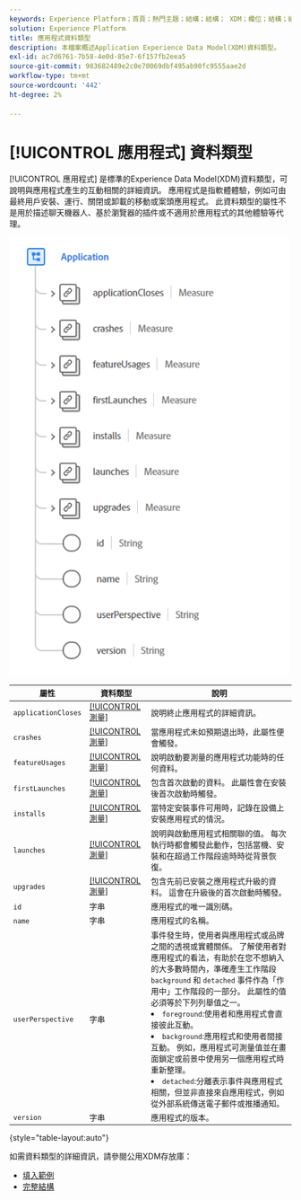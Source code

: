 ```yaml
---
keywords: Experience Platform；首頁；熱門主題；結構；結構； XDM；欄位；結構；結構；應用程式；資料類型；資料類型；
solution: Experience Platform
title: 應用程式資料類型
description: 本檔案概述Application Experience Data Model(XDM)資料類型。
exl-id: ac7d6761-7b58-4e0d-85e7-6f157fb2eea5
source-git-commit: 983682489e2c0e70069dbf495ab90fc9555aae2d
workflow-type: tm+mt
source-wordcount: '442'
ht-degree: 2%

---
```


# [!UICONTROL 應用程式] 資料類型

[!UICONTROL 應用程式] 是標準的Experience Data Model(XDM)資料類型，可說明與應用程式產生的互動相關的詳細資訊。 應用程式是指軟體體驗，例如可由最終用戶安裝、運行、關閉或卸載的移動或案頭應用程式。 此資料類型的屬性不是用於描述聊天機器人、基於瀏覽器的插件或不適用於應用程式的其他體驗等代理。

<img src="../images/data-types/application.PNG" width="500" /><br />

| 屬性 | 資料類型 | 說明 |
| --- | --- | --- |
| `applicationCloses` | [[!UICONTROL 測量]](./measure.md) | 說明終止應用程式的詳細資訊。 |
| `crashes` | [[!UICONTROL 測量]](./measure.md) | 當應用程式未如預期退出時，此屬性便會觸發。 |
| `featureUsages` | [[!UICONTROL 測量]](./measure.md) | 說明啟動要測量的應用程式功能時的任何資料。 |
| `firstLaunches` | [[!UICONTROL 測量]](./measure.md) | 包含首次啟動的資料。 此屬性會在安裝後首次啟動時觸發。 |
| `installs` | [[!UICONTROL 測量]](./measure.md) | 當特定安裝事件可用時，記錄在設備上安裝應用程式的情況。 |
| `launches` | [[!UICONTROL 測量]](./measure.md) | 說明與啟動應用程式相關聯的值。 每次執行時都會觸發此動作，包括當機、安裝和在超過工作階段逾時時從背景恢復。 |
| `upgrades` | [[!UICONTROL 測量]](./measure.md) | 包含先前已安裝之應用程式升級的資料。 這會在升級後的首次啟動時觸發。 |
| `id` | 字串 | 應用程式的唯一識別碼。 |
| `name` | 字串 | 應用程式的名稱。 |
| `userPerspective` | 字串 | 事件發生時，使用者與應用程式或品牌之間的透視或實體關係。 了解使用者對應用程式的看法，有助於在您不想納入的大多數時間內，準確產生工作階段 `background` 和 `detached` 事件作為「作用中」工作階段的一部分。 此屬性的值必須等於下列列舉值之一。 <li> `foreground`:使用者和應用程式會直接彼此互動。 </li> <li> `background`:應用程式和使用者間接互動。 例如，應用程式可測量值並在畫面鎖定或前景中使用另一個應用程式時重新整理。  </li> <li> `detached`:分離表示事件與應用程式相關，但並非直接來自應用程式，例如從外部系統傳送電子郵件或推播通知。 |
| `version` | 字串 | 應用程式的版本。 |

{style=&quot;table-layout:auto&quot;}

如需資料類型的詳細資訊，請參閱公用XDM存放庫：

* [填入範例](https://github.com/adobe/xdm/blob/master/components/datatypes/channels/application.example.1.json)
* [完整結構](https://github.com/adobe/xdm/blob/master/components/datatypes/channels/application.schema.json)
